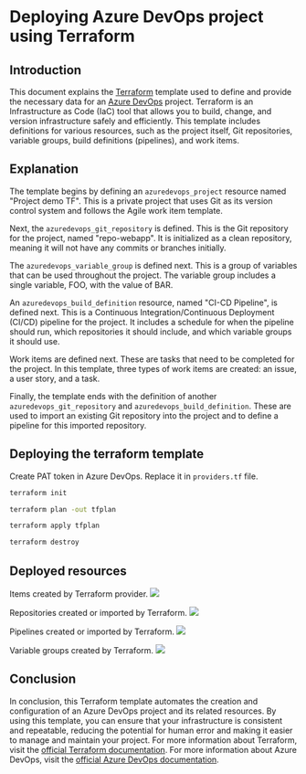 # Deploying Azure DevOps project using Terraform

## Introduction  
This document explains the [Terraform](https://www.terraform.io/) template used to define and provide the necessary data for an [Azure DevOps](https://azure.microsoft.com/en-us/services/devops/) project. Terraform is an Infrastructure as Code (IaC) tool that allows you to build, change, and version infrastructure safely and efficiently. This template includes definitions for various resources, such as the project itself, Git repositories, variable groups, build definitions (pipelines), and work items.  
  
## Explanation  
The template begins by defining an `azuredevops_project` resource named "Project demo TF". This is a private project that uses Git as its version control system and follows the Agile work item template.  
  
Next, the `azuredevops_git_repository` is defined. This is the Git repository for the project, named "repo-webapp". It is initialized as a clean repository, meaning it will not have any commits or branches initially.  
  
The `azuredevops_variable_group` is defined next. This is a group of variables that can be used throughout the project. The variable group includes a single variable, FOO, with the value of BAR.  
  
An `azuredevops_build_definition` resource, named "CI-CD Pipeline", is defined next. This is a Continuous Integration/Continuous Deployment (CI/CD) pipeline for the project. It includes a schedule for when the pipeline should run, which repositories it should include, and which variable groups it should use.  
  
Work items are defined next. These are tasks that need to be completed for the project. In this template, three types of work items are created: an issue, a user story, and a task.  
  
Finally, the template ends with the definition of another `azuredevops_git_repository` and `azuredevops_build_definition`. These are used to import an existing Git repository into the project and to define a pipeline for this imported repository.  

## Deploying the terraform template

Create PAT token in Azure DevOps.
Replace it in `providers.tf` file.

```bash
terraform init

terraform plan -out tfplan

terraform apply tfplan

terraform destroy
```

## Deployed resources

Items created by Terraform provider.
![](images/work-items.png)

Repositories created or imported by Terraform.
![](images/repositories.png)

Pipelines created or imported by Terraform.
![](images/pipelines.png)

Variable groups created by Terraform.
![](images/variable-groups.png)

## Conclusion  
In conclusion, this Terraform template automates the creation and configuration of an Azure DevOps project and its related resources. By using this template, you can ensure that your infrastructure is consistent and repeatable, reducing the potential for human error and making it easier to manage and maintain your project. For more information about Terraform, visit the [official Terraform documentation](https://www.terraform.io/docs/index.html). For more information about Azure DevOps, visit the [official Azure DevOps documentation](https://docs.microsoft.com/en-us/azure/devops/?view=azure-devops).  